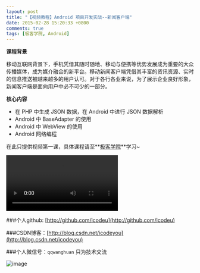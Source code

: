 ```yaml
---
layout: post
title: "【视频教程】Android 项目开发实战--新闻客户端"
date: 2015-02-28 15:20:33 +0800
comments: true
tags: [极客学院, Android]
---
```


**课程背景**

移动互联网背景下，手机凭借其随时随地、移动与便携等优势发展成为重要的大众传播媒体，成为媒介融合的新平台。移动新闻客户端凭借其丰富的资讯资源、实时的信息推送被越来越多的用户认可。对于各行各业来说，为了展示企业良好形象，新闻客户端是面向用户中必不可少的一部分。

**核心内容**

* 在 PHP 中生成 JSON 数据，在 Android 中进行 JSON 数据解析
* Android 中 BaseAdapter 的使用
* Android 中 WebView 的使用
* Android 网络编程

<!--more-->

在此只提供视频第一课，具体课程请至**[极客学院](http://www.jikexueyuan.com/course/559.html)**学习~

<div class="video-container">
	<video src="http://icodeyou.qiniudn.com/Android 项目开发实战--新闻客户端.mp4" controls="controls"></video>
</div>



###个人github:  [http://github.com/icodeu](http://github.com/icodeu)

###CSDN博客：[http://blog.csdn.net/icodeyou](http://blog.csdn.net/icodeyou)

###个人微信号：`qqwanghuan`  只为技术交流

![image](http://7xivx9.com1.z0.glb.clouddn.com/wxqrcode_260.png)